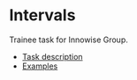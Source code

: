 # Intervals
Trainee task for Innowise Group.

* [Task description](IntervalsTaskRequirements.md)
* [Examples](examples.md)